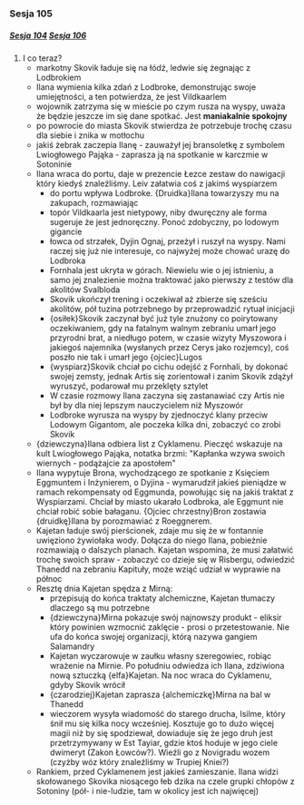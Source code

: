 ### Sesja 105
##### [Sesja 104](#sesja-104) [Sesja 106](#sesja-106)
1. I co teraz?
    - markotny Skovik ładuje się na łódź, ledwie się żegnając z Lodbrokiem
    - Ilana wymienia kilka zdań z Lodbroke, demonstrując swoje umiejętności, a ten potwierdza, że jest Vildkaarlem
    - wojownik zatrzyma się w mieście po czym rusza na wyspy, uważa że będzie jeszcze im się dane spotkać. Jest __maniakalnie spokojny__
    - po powrocie do miasta Skovik stwierdza że potrzebuje trochę czasu dla siebie i znika w motłochu
    - jakiś żebrak zaczepia Ilanę - zauważył jej bransoletkę z symbolem Lwiogłowego Pająka - zaprasza ją na spotkanie w karczmie w Sotoninie
    - Ilana wraca do portu, daje w prezencie Łezce zestaw do nawigacji który kiedyś znaleźliśmy. Leiv załatwia coś z jakimś wyspiarzem
        - do portu wpływa Lodbroke. {Druidka}Ilana towarzyszy mu na zakupach, rozmawiając
        - topór Vildkaarla jest nietypowy, niby dwuręczny ale forma sugeruje że jest jednoręczny. Ponoć zdobyczny, po lodowym gigancie
        - łowca od strzałek, Dyjin Ognaj, przeżył i ruszył na wyspy. Nami raczej się już nie interesuje, co najwyżej może chować urazę do Lodbroka
        - Fornhala jest ukryta w górach. Niewielu wie o jej istnieniu, a samo jej znalezienie można traktować jako pierwszy z testów dla akolitów Svalbloda
        - Skovik ukończył trening i oczekiwał aż zbierze się sześciu akolitów, pół tuzina potrzebnego by przeprowadzić rytuał inicjacji
        - {osiłek}Skovik zaczynał być już tyle znużony co poirytowany oczekiwaniem, gdy na fatalnym walnym zebraniu umarł jego przyrodni brat, a niedługo potem, w czasie wizyty Myszowora i jakiegoś najemnika (wysłanych przez Cerys jako rozjemcy), coś poszło nie tak i umarł jego {ojciec}Lugos
        - {wyspiarz}Skovik chciał po cichu odejść z Fornhali, by dokonać swojej zemsty, jednak Artis się zorientował i zanim Skovik zdążył wyruszyć, podarował mu przeklęty sztylet
        - W czasie rozmowy Ilana zaczyna się zastanawiać czy Artis nie był by dla niej lepszym nauczycielem niż Myszowór
        - Lodbroke wyrusza na wyspy by zjednoczyć klany przeciw Lodowym Gigantom, ale poczeka kilka dni, zobaczyć co zrobi Skovik
    - {dziewczyna}Ilana odbiera list z Cyklamenu. Pieczęć wskazuje na kult Lwiogłowego Pająka, notatka brzmi: "Kapłanka wzywa swoich wiernych - podążajcie za apostołem"
    - Ilana wypytuje Brona, wychodzącego ze spotkanie z Księciem Eggmuntem i Inżynierem, o Dyjina - wymarudził jakieś pieniądze w ramach rekompensaty od Eggmunda, powołując się na jakiś traktat z Wyspiarzami. Chciał by miasto ukarało Lodbroka, ale Eggmunt nie chciał robić sobie bałaganu. {Ojciec chrzestny}Bron zostawia {druidkę}Ilana by porozmawiać z Roeggnerem.
    - Kajetan ładuje swój pierścionek, zdaje mu się że w fontannie uwięziono żywiołaka wody. Dołącza do niego Ilana, pobieżnie rozmawiają o dalszych planach. Kajetan wspomina, że musi załatwić trochę swoich spraw - zobaczyć co dzieje się w Risbergu, odwiedzić Thanedd na zebraniu Kapituły, może wziąć udział w wyprawie na północ
    - Resztę dnia Kajetan spędza z Mirną:
        - przepisują do końca traktaty alchemiczne, Kajetan tłumaczy dlaczego są mu potrzebne
        - {dziewczyna}Mirna pokazuje swój najnowszy produkt - eliksir który powinien wzmocnić zaklęcie - prosi o przetestowanie. Nie ufa do końca swojej organizacji, którą nazywa gangiem Salamandry
        - Kajetan wyczarowuje w zaułku własny szeregowiec, robiąc wrażenie na Mirnie. Po południu odwiedza ich Ilana, zdziwiona nową sztuczką {elfa}Kajetan. Na noc wraca do Cyklamenu, gdyby Skovik wrócił
        - {czarodziej}Kajetan zaprasza {alchemiczkę}Mirna na bal w Thanedd
        - wieczorem wysyła wiadomość do starego drucha, Isilme, który śnił mu się kilka nocy wcześniej. Kosztuje go to dużo więcej magii niż by się spodziewał, dowiaduje się że jego druh jest przetrzymywany w Est Tayiar, gdzie ktoś hoduje w jego ciele dwimeryt (Zakon Łowców?). Wieźli go z Novigradu wozem (czyżby wóz który znaleźliśmy w Trupiej Kniei?)
    - Rankiem, przed Cyklamenem jest jakieś zamieszanie. Ilana widzi skołowanego Skovika niosącego łeb dzika na czele grupki chłopów z Sotoniny (pół- i nie-ludzie, tam w okolicy jest ich najwięcej)